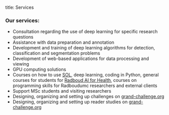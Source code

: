title: Services

### Our services:

- Consultation regarding the use of deep learning for specific research questions
- Assistance with data preparation and annotation
- Development and training of deep learning algorithms for detection, classification and segmentation problems
- Development of web-based applications for data processing and viewing
- GPU computing solutions
- Courses on how to use [SOL](https://rtc.diagnijmegen.nl/software/sol/), deep learning, coding in Python, general courses for students for [Radboud AI for Health](https://www.ai-for-health.nl/), courses on programming skills for Radboudumc researchers and external clients
- Support MSc students and visiting researchers
- Designing, organizing and setting up challenges on [grand-challenge.org](https://grand-challenge.org/)
- Designing, organizing and setting up reader studies on [grand-challenge.org](https://grand-challenge.org/)
